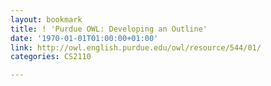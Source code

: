 ```yaml
---
layout: bookmark
title: ! 'Purdue OWL: Developing an Outline'
date: '1970-01-01T01:00:00+01:00'
link: http://owl.english.purdue.edu/owl/resource/544/01/
categories: CS2110

---
```

